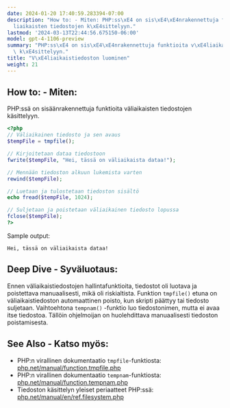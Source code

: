 ```yaml
---
date: 2024-01-20 17:40:59.283394-07:00
description: "How to: - Miten: PHP:ss\xE4 on sis\xE4\xE4nrakennettuja funktioita v\xE4\
  liaikaisten tiedostojen k\xE4sittelyyn."
lastmod: '2024-03-13T22:44:56.675150-06:00'
model: gpt-4-1106-preview
summary: "PHP:ss\xE4 on sis\xE4\xE4nrakennettuja funktioita v\xE4liaikaisten tiedostojen\
  \ k\xE4sittelyyn."
title: "V\xE4liaikaistiedoston luominen"
weight: 21
---
```


## How to: - Miten:
PHP:ssä on sisäänrakennettuja funktioita väliaikaisten tiedostojen käsittelyyn.

```php
<?php
// Väliaikainen tiedosto ja sen avaus
$tempFile = tmpfile();

// Kirjoitetaan dataa tiedostoon
fwrite($tempFile, "Hei, tässä on väliaikaista dataa!");

// Mennään tiedoston alkuun lukemista varten
rewind($tempFile);

// Luetaan ja tulostetaan tiedoston sisältö
echo fread($tempFile, 1024);

// Suljetaan ja poistetaan väliaikainen tiedosto lopussa
fclose($tempFile);
?>
```

Sample output:
```
Hei, tässä on väliaikaista dataa!
```

## Deep Dive - Syväluotaus:
Ennen väliaikaistiedostojen hallintafunktioita, tiedostot oli luotava ja poistettava manuaalisesti, mikä oli riskialtista. Funktion `tmpfile()` etuna on väliaikaistiedoston automaattinen poisto, kun skripti päättyy tai tiedosto suljetaan. Vaihtoehtona `tempnam()` -funktio luo tiedostonimen, mutta ei avaa itse tiedostoa. Tällöin ohjelmoijan on huolehdittava manuaalisesti tiedoston poistamisesta.

## See Also - Katso myös:
- PHP:n virallinen dokumentaatio `tmpfile`-funktiosta: [php.net/manual/function.tmpfile.php](https://www.php.net/manual/function.tmpfile.php)
- PHP:n virallinen dokumentaatio `tempnam`-funktiosta: [php.net/manual/function.tempnam.php](https://www.php.net/manual/function.tempnam.php)
- Tiedoston käsittelyn yleiset periaatteet PHP:ssä: [php.net/manual/en/ref.filesystem.php](https://www.php.net/manual/en/ref.filesystem.php)
